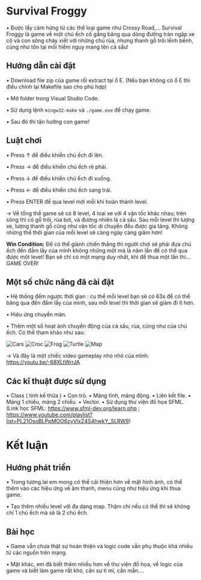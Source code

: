 # Survival Froggy
 • Được lấy cảm hứng từ các thể loại game như Crossy Road,... Survival Froggy là game về một chú ếch cố gắng băng qua dòng đường tràn ngập xe cộ và con sông chảy xiết với những chú rùa, nhưng thanh gỗ trôi lềnh bềnh, cũng như tồn tại mối hiểm nguy mang tên cá sấu! 
  
  ## Hướng dẫn cài đặt
  • Download file zip của game rồi extract tại ổ E. (Nếu bạn không có ổ E thì điều chỉnh lại Makefile sao cho phù hợp)
  
  • Mở folder trong Visual Studio Code.
  
  • Sử dụng lệnh `mingw32-make` và `./game.exe` để chạy game.
  
  • Sau đó thì tận hưởng con game!
 
  ## Luật chơi
  • Press ↑ để điều khiển chú ếch đi lên.
  
  • Press → để điều khiển chú ếch rẽ phải.
  
  • Press ↓ để điều khiển chú ếch đi xuống.
  
  • Press ← để điều khiển chú ếch sang trái.
  
  • Press ENTER để qua level mới mỗi khi hoàn thành level.
  
  -> Về tổng thể game sẽ có 8 level, 4 loại xe với 4 vận tốc khác nhau; trên sông thì có gỗ trôi, rùa bơi, và đương nhiên là cá sấu. Sau mỗi level thì lượng xe, lượng thanh gỗ cũng như vận tốc di chuyển đều được gia tăng. Không những thế thời gian của mỗi level sẽ càng ngày càng giảm hơn!
  
  **Win Condition:** Để có thể giành chiến thắng thì người chơi sẽ phải đưa chú ếch đến đầm lầy của mình không những một mà là năm lần để có thể qua được một level! Bạn sẽ chỉ có một mạng duy nhất, khi để thua một lần thì... GAME OVER!
  
 ## Một số chức năng đã cài đặt
  • Hệ thống đếm ngược thời gian : cụ thể mỗi level bạn sẽ có 63s để có thể băng qua đến đầm lầy của mình, sau mỗi level thì thời gian sẽ giảm đi ít hơn.
  
  • Hiệu ứng chuyển màn.
  
  • Thêm một số hoạt ảnh chuyển động của cá sấu, rùa, cũng như của chú ếch. Có thể tham khảo như sau:
  
  ![Cars](https://user-images.githubusercontent.com/100585484/170363889-158e59dd-85e0-457e-84ac-07d1f024cf78.png)
  ![Croc](https://user-images.githubusercontent.com/100585484/170363966-1db3237c-4b7d-4b9a-82e1-0a39360cd25a.png)
  ![Frog](https://user-images.githubusercontent.com/100585484/170363977-b4a861a1-1e9b-4db1-97af-6458aa53027c.png)
  ![Turtle](https://user-images.githubusercontent.com/100585484/170364104-d125c2e5-c342-4425-b7b3-dd0c63d1f876.png)
  ![Map](https://user-images.githubusercontent.com/100585484/170364134-e6a28087-fc99-45f8-8d90-134b6bb7eecb.png)

-> Và đây là một chiếc video gameplay nho nhỏ của mình: https://youtu.be/-68XLtWrrJA
  
## Các kĩ thuật được sử dụng
  • Class ( tính kế thừa )
  • Con trỏ.
  • Mảng tĩnh, mảng động.
  • Liên kết file.
  • Mảng 1 chiều, mảng 2 chiều.
  • Vector.
  • Sử dụng thư viện đồ họa SFML. (Link học SFML: https://www.sfml-dev.org/learn.php ; https://www.youtube.com/playlist?list=PL21OsoBLPpMOO6zyVlxZ4S4hwkY_SLRW9)
  
# Kết luận 
  ## Hướng phát triển
  • Trong tương lai em mong có thể cải thiện hơn về mặt hình ảnh, có thể thêm vào các hiệu ứng về âm thanh, menu cũng như hiệu ứng khi thua game.
   
  • Tạo thêm nhiều level với đa dạng map. Thậm chí nếu có thể thì sẽ không chỉ 1 chú ếch mà sẽ là 2 chú ếch.
  ## Bài học
  • Game vẫn chưa thật sự hoàn thiện và logic code vẫn phụ thuộc khá nhiều từ các nguồn trên mạng. 
  
  • Mặt khác, em đã biết thêm nhiều hơn về thư viện đồ họa, về logic của game và biết làm game rất khó, cần sự tỉ mỉ, cần mẫn....
